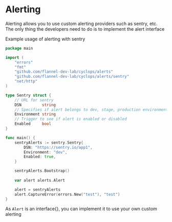 # Alerting

Alerting allows you to use custom alerting providers such as sentry, etc. The only thing the 
developers need to do is to implement the alert interface

Example usage of alerting with sentry

```go
package main

import (
	"errors"
	"fmt"
	"github.com/flannel-dev-lab/cyclops/alerts"
	"github.com/flannel-dev-lab/cyclops/alerts/sentry"
	"net/http"
)

type Sentry struct {
	// URL for sentry
	DSN         string
	// Specifies if alert belongs to dev, stage, production environment
	Environment string
	// Trigger to see if alert is enabled or disabled
	Enabled     bool
}

func main() {
	sentryAlerts := sentry.Sentry{
		DSN: "https://sentry.io/app1",
		Environment: "dev",
		Enabled: true,
	}

	sentryAlerts.Bootstrap()
	
	var alert alerts.Alert

	alert = sentryAlerts
	alert.CaptureError(errors.New("test"), "test")
}
```

As `Alert` is an interface{}, you can implement it to use your own custom alerting